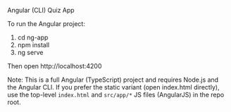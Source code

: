 Angular (CLI) Quiz App

To run the Angular project:

1. cd ng-app
2. npm install
3. ng serve

Then open http://localhost:4200

Note: This is a full Angular (TypeScript) project and requires Node.js and the Angular CLI. If you prefer the static variant (open index.html directly), use the top-level `index.html` and `src/app/*` JS files (AngularJS) in the repo root.
